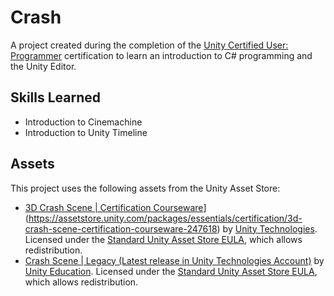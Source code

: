 # Crash
A project created during the completion of the [Unity Certified User: Programmer](https://unity.com/products/unity-certifications/user-programmer) certification to learn an introduction to C# programming and the Unity Editor.

## Skills Learned
* Introduction to Cinemachine
* Introduction to Unity Timeline

## Assets
This project uses the following assets from the Unity Asset Store:
- [3D Crash Scene | Certification Courseware]([https://assetstore.unity.com/packages/essentials/certification/2d-endless-runner-assets-certification-courseware-247612)](https://assetstore.unity.com/packages/essentials/certification/3d-crash-scene-certification-courseware-247618) by [Unity Technologies](https://assetstore.unity.com/publishers/1). Licensed under the [Standard Unity Asset Store EULA](https://unity.com/legal/as-terms), which allows redistribution.
- [Crash Scene | Legacy (Latest release in Unity Technologies Account)]([https://assetstore.unity.com/packages/templates/tutorials/endless-runner-assets-legacy-latest-release-in-unity-technologie-144576](https://assetstore.unity.com/packages/templates/tutorials/crash-scene-legacy-latest-release-in-unity-technologies-account-145778)) by [Unity Education](https://assetstore.unity.com/publishers/15358). Licensed under the [Standard Unity Asset Store EULA](https://unity.com/legal/as-terms), which allows redistribution.
